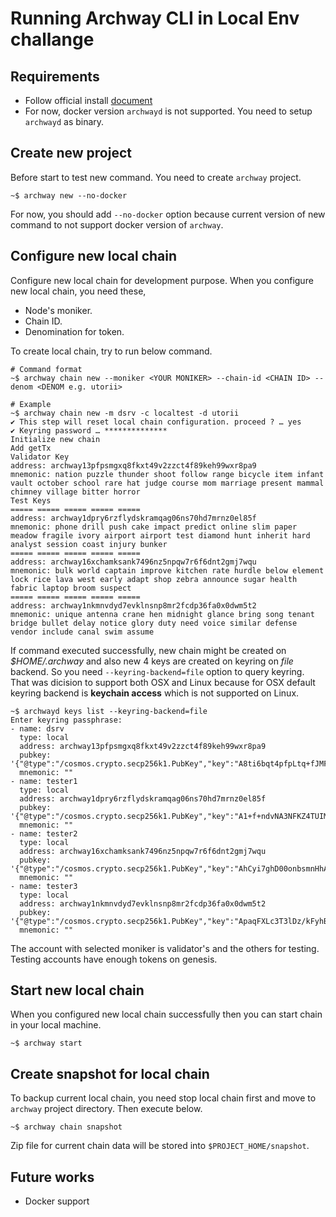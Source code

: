# Running Archway CLI in Local Env challange

## Requirements

- Follow official install [document](https://docs.archway.io/docs/create/getting-started/install)
- For now, docker version `archwayd` is not supported. You need to setup `archwayd` as binary.

## Create new project

Before start to test new command. You need to create `archway` project.

```
~$ archway new --no-docker
```

For now, you should add `--no-docker` option because current version of new command to not support docker version of `archway`.

## Configure new local chain

Configure new local chain for development purpose.
When you configure new local chain, you need these,
- Node's moniker.
- Chain ID.
- Denomination for token.

To create local chain, try to run below command.

```
# Command format
~$ archway chain new --moniker <YOUR MONIKER> --chain-id <CHAIN ID> --denom <DENOM e.g. utorii>

# Example
~$ archway chain new -m dsrv -c localtest -d utorii
✔ This step will reset local chain configuration. proceed ? … yes
✔ Keyring password … **************
Initialize new chain
Add getTx
Validator Key
address: archway13pfpsmgxq8fkxt49v2zzct4f89keh99wxr8pa9
mnemonic: nation puzzle thunder shoot follow range bicycle item infant vault october school rare hat judge course mom marriage present mammal chimney village bitter horror
Test Keys
===== ===== ===== ===== =====
address: archway1dpry6rzflydskramqag06ns70hd7mrnz0el85f
mnemonic: phone drill push cake impact predict online slim paper meadow fragile ivory airport airport test diamond hunt inherit hard analyst session coast injury bunker
===== ===== ===== ===== =====
address: archway16xchamksank7496nz5npqw7r6f6dnt2gmj7wqu
mnemonic: bulk world captain improve kitchen rate hurdle below element lock rice lava west early adapt shop zebra announce sugar health fabric laptop broom suspect
===== ===== ===== ===== =====
address: archway1nkmnvdyd7evklnsnp8mr2fcdp36fa0x0dwm5t2
mnemonic: unique antenna crane hen midnight glance bring song tenant bridge bullet delay notice glory duty need voice similar defense vendor include canal swim assume
```

If command executed successfully, new chain might be created on *$HOME/.archway* and also new 4 keys are created on keyring on *file* backend.
So you need `--keyring-backend=file` option to query keyring.
That was dicision to support both OSX and Linux because for OSX default keyring backend is **keychain access** which is not supported on Linux.

```
~$ archwayd keys list --keyring-backend=file
Enter keyring passphrase:
- name: dsrv
  type: local
  address: archway13pfpsmgxq8fkxt49v2zzct4f89keh99wxr8pa9
  pubkey: '{"@type":"/cosmos.crypto.secp256k1.PubKey","key":"A8ti6bqt4pfpLtq+fJMFUyNVijxXO6VmSJGF01NX9/xF"}'
  mnemonic: ""
- name: tester1
  type: local
  address: archway1dpry6rzflydskramqag06ns70hd7mrnz0el85f
  pubkey: '{"@type":"/cosmos.crypto.secp256k1.PubKey","key":"A1+f+ndvNA3NFKZ4TUIMaWV3lf4MzbM6/DDTqepPPvXp"}'
  mnemonic: ""
- name: tester2
  type: local
  address: archway16xchamksank7496nz5npqw7r6f6dnt2gmj7wqu
  pubkey: '{"@type":"/cosmos.crypto.secp256k1.PubKey","key":"AhCyi7ghD00onbsmnHhAkywYroiOpd+DN9qAtvOYDgwV"}'
  mnemonic: ""
- name: tester3
  type: local
  address: archway1nkmnvdyd7evklnsnp8mr2fcdp36fa0x0dwm5t2
  pubkey: '{"@type":"/cosmos.crypto.secp256k1.PubKey","key":"ApaqFXLc3T3lDz/kFyhBal5h7cyvypbQgqUT8U9yNye2"}'
  mnemonic: ""
```

The account with selected moniker is validator's and the others for testing.
Testing accounts have enough tokens on genesis.

## Start new local chain

When you configured new local chain successfully then you can start chain in your local machine.

```
~$ archway start
```

## Create snapshot for local chain

To backup current local chain, you need stop local chain first and move to `archway` project directory.
Then execute below.

```
~$ archway chain snapshot
```

Zip file for current chain data will be stored into `$PROJECT_HOME/snapshot`.


## Future works
- Docker support
